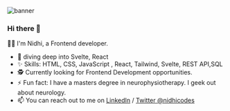 ![banner](https://user-images.githubusercontent.com/63001560/218879410-f71869e8-f6a1-4703-b51d-67f365912447.png)

### Hi there 👋

<!--
**nidhi-kala/nidhi-kala** is a ✨ _special_ ✨ repository because its `README.md` (this file) appears on your GitHub profile.

Here are some ideas to get you started:

- 🔭 I’m currently working on ...
- 🌱 I’m currently learning ...
- 👯 I’m looking to collaborate on ...
- 🤔 I’m looking for help with ...

- How to reach me: ...
- 😄 Pronouns: ...

-->
:woman_technologist: I'm Nidhi, a Frontend developer.
- :round_pushpin: diving deep into Svelte, React
- ✨ Skills: HTML, CSS, JavaScript , React, Tailwind, Svelte, REST API,SQL
- 🕵 Currently looking for Frontend Development opportunities.
- ⚡ Fun fact: I have a masters degree in neurophysiotherapy. I geek out about neurology.
- 📫 You can reach out to me on [LinkedIn](https://www.linkedin.com/in/nidhi-kala-5bab8a19/) / [Twitter @nidhicodes](https://twitter.com/nidhicodes)
